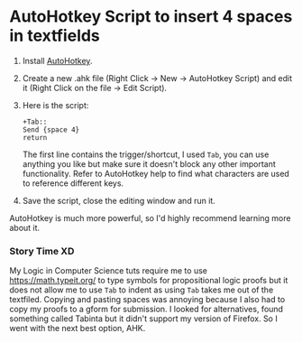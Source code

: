 # AutoHotkey Script to insert 4 spaces in textfields

1. Install [AutoHotkey](https://www.autohotkey.com/).

2. Create a new .ahk file (Right Click -> New -> AutoHotkey Script) and edit it (Right Click on the file -> Edit Script).

3. Here is the script:
    ```ahk
    +Tab::
    Send {space 4}
    return
    ```
    The first line contains the trigger/shortcut, I used `Tab`, you can use anything you like but make sure it doesn't block any other important functionality. Refer to AutoHotkey help to find what characters are used to reference different keys.

4. Save the script, close the editing window and run it.

AutoHotkey is much more powerful, so I'd highly recommend learning more about it.

### Story Time XD

My Logic in Computer Science tuts require me to use https://math.typeit.org/ to type symbols for propositional logic proofs but it does not allow me to use `Tab` to indent as using `Tab` takes me out of the textfiled. Copying and pasting spaces was annoying because I also had to copy my proofs to a gform for submission. I looked for alternatives, found something called Tabinta but it didn't support my version of Firefox. So I went with the next best option, AHK.
